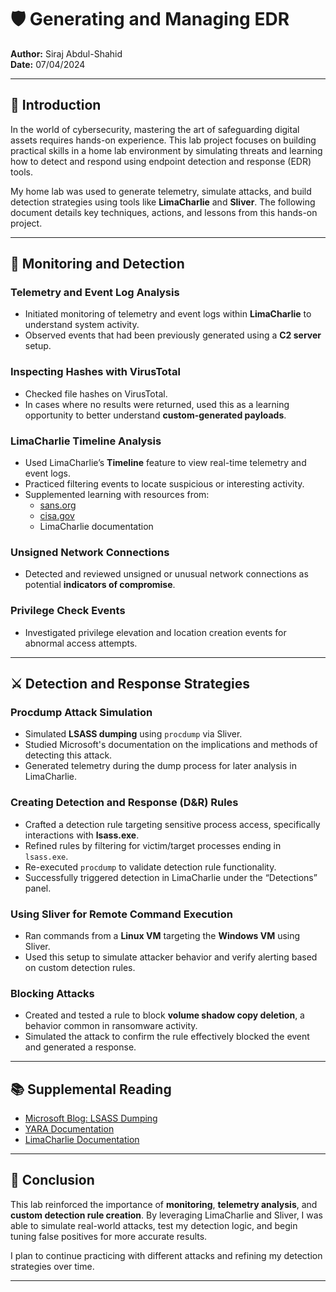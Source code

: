 # 🛡️ Generating and Managing EDR

**Author:** Siraj Abdul-Shahid  
**Date:** 07/04/2024  

---

## 📘 Introduction

In the world of cybersecurity, mastering the art of safeguarding digital assets requires hands-on experience. This lab project focuses on building practical skills in a home lab environment by simulating threats and learning how to detect and respond using endpoint detection and response (EDR) tools.

My home lab was used to generate telemetry, simulate attacks, and build detection strategies using tools like **LimaCharlie** and **Sliver**. The following document details key techniques, actions, and lessons from this hands-on project.

---

## 📡 Monitoring and Detection

### Telemetry and Event Log Analysis
- Initiated monitoring of telemetry and event logs within **LimaCharlie** to understand system activity.
- Observed events that had been previously generated using a **C2 server** setup.

### Inspecting Hashes with VirusTotal
- Checked file hashes on VirusTotal.
- In cases where no results were returned, used this as a learning opportunity to better understand **custom-generated payloads**.

### LimaCharlie Timeline Analysis
- Used LimaCharlie’s **Timeline** feature to view real-time telemetry and event logs.
- Practiced filtering events to locate suspicious or interesting activity.
- Supplemented learning with resources from:
  - [sans.org](https://www.sans.org)
  - [cisa.gov](https://www.cisa.gov)
  - LimaCharlie documentation

### Unsigned Network Connections
- Detected and reviewed unsigned or unusual network connections as potential **indicators of compromise**.

### Privilege Check Events
- Investigated privilege elevation and location creation events for abnormal access attempts.

---

## ⚔️ Detection and Response Strategies

### Procdump Attack Simulation
- Simulated **LSASS dumping** using `procdump` via Sliver.
- Studied Microsoft's documentation on the implications and methods of detecting this attack.
- Generated telemetry during the dump process for later analysis in LimaCharlie.

### Creating Detection and Response (D&R) Rules
- Crafted a detection rule targeting sensitive process access, specifically interactions with **lsass.exe**.
- Refined rules by filtering for victim/target processes ending in `lsass.exe`.
- Re-executed `procdump` to validate detection rule functionality.
- Successfully triggered detection in LimaCharlie under the “Detections” panel.

### Using Sliver for Remote Command Execution
- Ran commands from a **Linux VM** targeting the **Windows VM** using Sliver.
- Used this setup to simulate attacker behavior and verify alerting based on custom detection rules.

### Blocking Attacks
- Created and tested a rule to block **volume shadow copy deletion**, a behavior common in ransomware activity.
- Simulated the attack to confirm the rule effectively blocked the event and generated a response.

---

## 📚 Supplemental Reading
- [Microsoft Blog: LSASS Dumping](https://techcommunity.microsoft.com/t5/microsoft-defender-for-endpoint/behind-the-scenes-of-lsass-dump-and-mde-detection/ba-p/3121738)
- [YARA Documentation](https://yara.readthedocs.io/en/stable/)
- [LimaCharlie Documentation](https://docs.limacharlie.io)

---

## 🧠 Conclusion

This lab reinforced the importance of **monitoring**, **telemetry analysis**, and **custom detection rule creation**. By leveraging LimaCharlie and Sliver, I was able to simulate real-world attacks, test my detection logic, and begin tuning false positives for more accurate results.

I plan to continue practicing with different attacks and refining my detection strategies over time.

---
